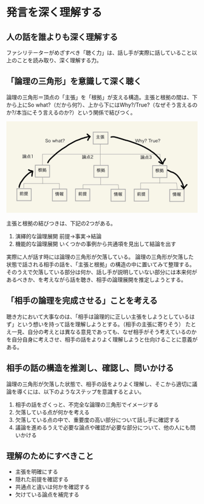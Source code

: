 # 発言を深く理解する

## 人の話を誰よりも深く理解する
ファシリテーターがめざすべき「聴く力」は、話し手が実際に話していること以上のことを読み取り、深く理解する力。

## 「論理の三角形」を意識して深く聴く
論理の三角形＝頂点の「主張」を「根拠」が支える構造。主張と根拠の間は、下から上にSo what?（だから何?）、上から下にはWhy?/True?（なぜそう言えるのか?/本当にそう言えるのか?）という関係で結びつく。

![論理の三角形](https://raw.githubusercontent.com/DaiAoki/globis-methods-of-facilitation/master/images/07-01.jpg)

主張と根拠の結びつきは、下記の2つがある。
1. 演繹的な論理展開
   前提→事実→結論
2. 機能的な論理展開
   いくつかの事例から共通項を見出して結論を出す

実際に人が話す時には論理の三角形が欠落している。
論理の三角形が欠落した状態で話される相手の話を、「主張と根拠」の構造の中に置いてみて整理する。
そのうえで欠落している部分は何か、話し手が説明していない部分には本来何があるべきか、を考えながら話を聴き、相手の論理展開を推定しようとする。

## 「相手の論理を完成させる」ことを考える
聴き方において大事なのは、「相手は論理的に正しい主張をしようとしているはず」という想いを持って話を理解しようとする。（相手の主張に寄りそう）
たとえ一見、自分の考えとは異なる意見であっても、なぜ相手がそう考えているのかを自分自身に考えさせ、相手の話をよりよく理解しようと仕向けることに意義がある。

## 相手の話の構造を推測し、確認し、問いかける
論理の三角形が欠落した状態で、相手の話をよりよく理解し、そこから適切に議論を導くには、以下のようなステップを意識するとよい。
1. 相手の話をざくっと、不完全な論理の三角形でイメージする
2. 欠落している点が何かを考える
3. 欠落している点の中で、重要度の高い部分について話し手に確認する
4. 議論を進めるうえで必要な論点や確認が必要な部分について、他の人にも問いかける

## 理解のためにすべきこと
- 主張を明確にする
- 隠れた前提を確認する
- 共通点と違いは何かを確認する
- 欠けている論点を補完する
